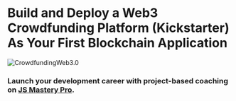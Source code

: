 # Build and Deploy a Web3 Crowdfunding Platform (Kickstarter) As Your First Blockchain Application
<!-- ![Crowdfunding](https://i.ibb.co/k6pj0Qt/htum-6.png) -->
![CrowdfundingWeb3.0](/home/ledinhnguyen/Documents/Programming/Web3.0/crowdfunding_web3.0/img/homepage.png)

### Launch your development career with project-based coaching on [JS Mastery Pro](https://www.jsmastery.pro).
